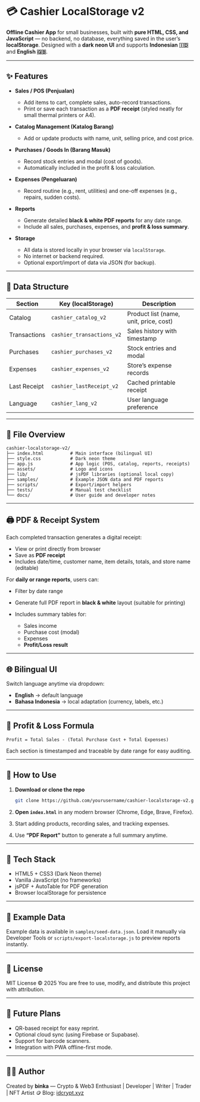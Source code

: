 # 💳 Cashier LocalStorage v2

**Offline Cashier App** for small businesses, built with **pure HTML, CSS, and JavaScript** — no backend, no database, everything saved in the user’s **localStorage**.
Designed with a **dark neon UI** and supports **Indonesian 🇮🇩** and **English 🇬🇧**.

---

## ✨ Features

* **Sales / POS (Penjualan)**

  * Add items to cart, complete sales, auto-record transactions.
  * Print or save each transaction as a **PDF receipt** (styled neatly for small thermal printers or A4).

* **Catalog Management (Katalog Barang)**

  * Add or update products with name, unit, selling price, and cost price.

* **Purchases / Goods In (Barang Masuk)**

  * Record stock entries and modal (cost of goods).
  * Automatically included in the profit & loss calculation.

* **Expenses (Pengeluaran)**

  * Record routine (e.g., rent, utilities) and one-off expenses (e.g., repairs, sudden costs).

* **Reports**

  * Generate detailed **black & white PDF reports** for any date range.
  * Include all sales, purchases, expenses, and **profit & loss summary**.

* **Storage**

  * All data is stored locally in your browser via `localStorage`.
  * No internet or backend required.
  * Optional export/import of data via JSON (for backup).

---

## 🧾 Data Structure

| Section      | Key (localStorage)        | Description                            |
| ------------ | ------------------------- | -------------------------------------- |
| Catalog      | `cashier_catalog_v2`      | Product list (name, unit, price, cost) |
| Transactions | `cashier_transactions_v2` | Sales history with timestamp           |
| Purchases    | `cashier_purchases_v2`    | Stock entries and modal                |
| Expenses     | `cashier_expenses_v2`     | Store’s expense records                |
| Last Receipt | `cashier_lastReceipt_v2`  | Cached printable receipt               |
| Language     | `cashier_lang_v2`         | User language preference               |

---

## 🧰 File Overview

```
cashier-localstorage-v2/
├── index.html          # Main interface (bilingual UI)
├── style.css           # Dark neon theme
├── app.js              # App logic (POS, catalog, reports, receipts)
├── assets/             # Logo and icons
├── lib/                # jsPDF libraries (optional local copy)
├── samples/            # Example JSON data and PDF reports
├── scripts/            # Export/import helpers
├── tests/              # Manual test checklist
└── docs/               # User guide and developer notes
```

---

## 🖨️ PDF & Receipt System

Each completed transaction generates a digital receipt:

* View or print directly from browser
* Save as **PDF receipt**
* Includes date/time, customer name, item details, totals, and store name (editable)

For **daily or range reports**, users can:

* Filter by date range
* Generate full PDF report in **black & white** layout (suitable for printing)
* Includes summary tables for:

  * Sales income
  * Purchase cost (modal)
  * Expenses
  * **Profit/Loss result**

---

## 🌐 Bilingual UI

Switch language anytime via dropdown:

* **English** → default language
* **Bahasa Indonesia** → local adaptation (currency, labels, etc.)

---

## 🧮 Profit & Loss Formula

```
Profit = Total Sales - (Total Purchase Cost + Total Expenses)
```

Each section is timestamped and traceable by date range for easy auditing.

---

## 🚀 How to Use

1. **Download or clone the repo**

   ```bash
   git clone https://github.com/yourusername/cashier-localstorage-v2.git
   ```
2. **Open `index.html`** in any modern browser (Chrome, Edge, Brave, Firefox).
3. Start adding products, recording sales, and tracking expenses.
4. Use **“PDF Report”** button to generate a full summary anytime.

---

## 🧱 Tech Stack

* HTML5 + CSS3 (Dark Neon theme)
* Vanilla JavaScript (no frameworks)
* jsPDF + AutoTable for PDF generation
* Browser localStorage for persistence

---

## 📂 Example Data

Example data is available in `samples/seed-data.json`.
Load it manually via Developer Tools or `scripts/export-localstorage.js` to preview reports instantly.

---

## 🪪 License

MIT License © 2025
You are free to use, modify, and distribute this project with attribution.

---

## 🧠 Future Plans

* QR-based receipt for easy reprint.
* Optional cloud sync (using Firebase or Supabase).
* Support for barcode scanners.
* Integration with PWA offline-first mode.

---

## 👨‍💻 Author

Created by **binka** —
Crypto & Web3 Enthusiast | Developer | Writer | Trader | NFT Artist
🪙 Blog: [idcrypt.xyz](https://idcrypt.xyz)
